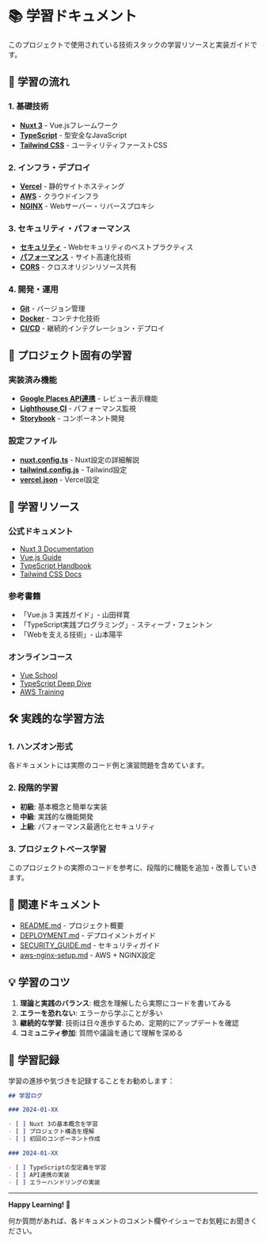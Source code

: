 # 📚 学習ドキュメント

このプロジェクトで使用されている技術スタックの学習リソースと実装ガイドです。

## 🎯 学習の流れ

### 1. 基礎技術

- [**Nuxt 3**](./docs/STUDY_NUXT3.md) - Vue.jsフレームワーク
- [**TypeScript**](./docs/STUDY_TYPESCRIPT.md) - 型安全なJavaScript
- [**Tailwind CSS**](./docs/STUDY_TAILWIND.md) - ユーティリティファーストCSS

### 2. インフラ・デプロイ

- [**Vercel**](./docs/STUDY_VERCEL.md) - 静的サイトホスティング
- [**AWS**](./docs/STUDY_AWS.md) - クラウドインフラ
- [**NGINX**](./docs/STUDY_NGINX.md) - Webサーバー・リバースプロキシ

### 3. セキュリティ・パフォーマンス

- [**セキュリティ**](./docs/STUDY_SECURITY.md) - Webセキュリティのベストプラクティス
- [**パフォーマンス**](./docs/STUDY_PERFORMANCE.md) - サイト高速化技術
- [**CORS**](./docs/STUDY_CORS.md) - クロスオリジンリソース共有

### 4. 開発・運用

- [**Git**](./docs/STUDY_GIT.md) - バージョン管理
- [**Docker**](./docs/STUDY_DOCKER.md) - コンテナ化技術
- [**CI/CD**](./docs/STUDY_CICD.md) - 継続的インテグレーション・デプロイ

## 🚀 プロジェクト固有の学習

### 実装済み機能

- [**Google Places API連携**](./docs/STUDY_GOOGLE_PLACES.md) - レビュー表示機能
- [**Lighthouse CI**](./docs/STUDY_LIGHTHOUSE.md) - パフォーマンス監視
- [**Storybook**](./docs/STUDY_STORYBOOK.md) - コンポーネント開発

### 設定ファイル

- [**nuxt.config.ts**](./docs/STUDY_NUXT_CONFIG.md) - Nuxt設定の詳細解説
- [**tailwind.config.js**](./docs/STUDY_TAILWIND_CONFIG.md) - Tailwind設定
- [**vercel.json**](./docs/STUDY_VERCEL_CONFIG.md) - Vercel設定

## 📖 学習リソース

### 公式ドキュメント

- [Nuxt 3 Documentation](https://nuxt.com/)
- [Vue.js Guide](https://vuejs.org/guide/)
- [TypeScript Handbook](https://www.typescriptlang.org/docs/)
- [Tailwind CSS Docs](https://tailwindcss.com/docs)

### 参考書籍

- 「Vue.js 3 実践ガイド」- 山田祥寛
- 「TypeScript実践プログラミング」- スティーブ・フェントン
- 「Webを支える技術」- 山本陽平

### オンラインコース

- [Vue School](https://vueschool.io/)
- [TypeScript Deep Dive](https://basarat.gitbook.io/typescript/)
- [AWS Training](https://aws.amazon.com/training/)

## 🛠️ 実践的な学習方法

### 1. ハンズオン形式

各ドキュメントには実際のコード例と演習問題を含めています。

### 2. 段階的学習

- **初級**: 基本概念と簡単な実装
- **中級**: 実践的な機能開発
- **上級**: パフォーマンス最適化とセキュリティ

### 3. プロジェクトベース学習

このプロジェクトの実際のコードを参考に、段階的に機能を追加・改善していきます。

## 🔗 関連ドキュメント

- [README.md](./README.md) - プロジェクト概要
- [DEPLOYMENT.md](./DEPLOYMENT.md) - デプロイメントガイド
- [SECURITY_GUIDE.md](./SECURITY_GUIDE.md) - セキュリティガイド
- [aws-nginx-setup.md](./aws-nginx-setup.md) - AWS + NGINX設定

## 💡 学習のコツ

1. **理論と実践のバランス**: 概念を理解したら実際にコードを書いてみる
2. **エラーを恐れない**: エラーから学ぶことが多い
3. **継続的な学習**: 技術は日々進歩するため、定期的にアップデートを確認
4. **コミュニティ参加**: 質問や議論を通じて理解を深める

## 📝 学習記録

学習の進捗や気づきを記録することをお勧めします：

```markdown
## 学習ログ

### 2024-01-XX

- [ ] Nuxt 3の基本概念を学習
- [ ] プロジェクト構造を理解
- [ ] 初回のコンポーネント作成

### 2024-01-XX

- [ ] TypeScriptの型定義を学習
- [ ] API連携の実装
- [ ] エラーハンドリングの実装
```

---

**Happy Learning! 🎉**

何か質問があれば、各ドキュメントのコメント欄やイシューでお気軽にお聞きください。

